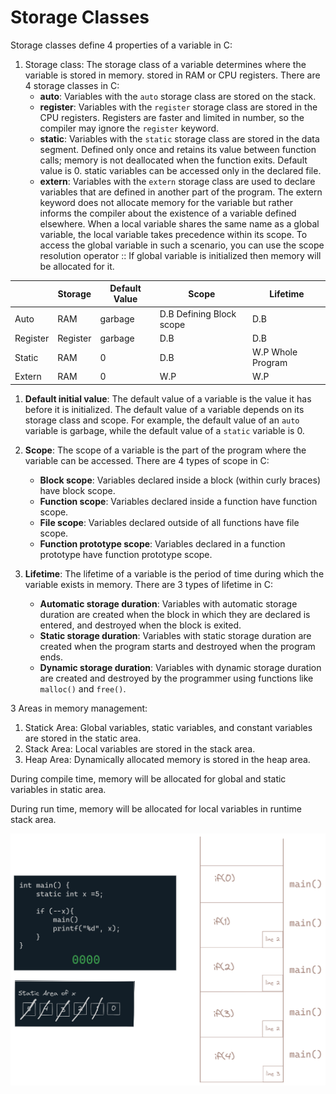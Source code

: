 # Storage Classes

Storage classes define 4 properties of a variable in C:

1. Storage class: The storage class of a variable determines where the variable is stored in memory. stored in RAM or CPU registers.  There are 4 storage classes in C:
    - **auto**: Variables with the `auto` storage class are stored on the stack.
    - **register**: Variables with the `register` storage class are stored in the CPU registers. Registers are faster and limited in number, so the compiler may ignore the `register` keyword.
    - **static**: Variables with the `static` storage class are stored in the data segment. Defined only once and retains its value between function calls; memory is not deallocated when the function exits. Default value is 0. static variables can be accessed only in the declared file. 
    - **extern**: Variables with the `extern` storage class are used to declare variables that are defined in another part of the program. The extern keyword does not allocate memory for the variable but rather informs the compiler about the existence of a variable defined elsewhere. When a local variable shares the same name as a global variable, the local variable takes precedence within its scope. To access the global variable in such a scenario, you can use the scope resolution operator :: If global variable is initialized then memory will be allocated for it. 

|          | Storage  | Default Value | Scope                    | Lifetime            |
| -------- | -------- | ------------- | ------------------------ | ------------------- |
| Auto     | RAM      | garbage       | D.B Defining Block scope | D.B                 |
| Register | Register | garbage       | D.B                      | D.B                 |
| Static   | RAM      | 0             | D.B                      | W.P   Whole Program |
| Extern   | RAM      | 0             | W.P                      | W.P                 |


1. **Default initial value**: The default value of a variable is the value it has before it is initialized. The default value of a variable depends on its storage class and scope. For example, the default value of an `auto` variable is garbage, while the default value of a `static` variable is 0.

2. **Scope**: The scope of a variable is the part of the program where the variable can be accessed. There are 4 types of scope in C:
    - **Block scope**: Variables declared inside a block (within curly braces) have block scope.
    - **Function scope**: Variables declared inside a function have function scope.
    - **File scope**: Variables declared outside of all functions have file scope.
    - **Function prototype scope**: Variables declared in a function prototype have function prototype scope.

3. **Lifetime**: The lifetime of a variable is the period of time during which the variable exists in memory. There are 3 types of lifetime in C:

    - **Automatic storage duration**: Variables with automatic storage duration are created when the block in which they are declared is entered, and destroyed when the block is exited.
    - **Static storage duration**: Variables with static storage duration are created when the program starts and destroyed when the program ends.
    - **Dynamic storage duration**: Variables with dynamic storage duration are created and destroyed by the programmer using functions like `malloc()` and `free()`.

3 Areas in memory management:
1. Statick Area: Global variables, static variables, and constant variables are stored in the static area.
2. Stack Area: Local variables are stored in the stack area.
3. Heap Area: Dynamically allocated memory is stored in the heap area.

During compile time, memory will be allocated for global and static variables in static area.

During run time, memory will be allocated for local variables in runtime stack area.

![static int](image.png)


